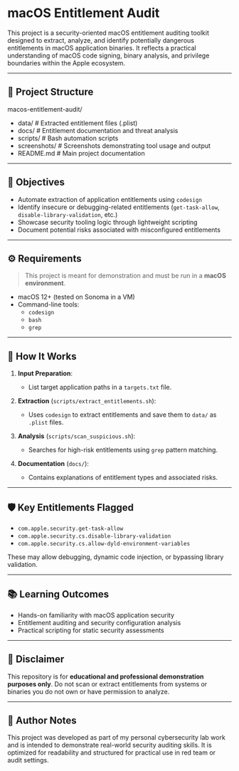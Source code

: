 # macOS Entitlement Audit

This project is a security-oriented macOS entitlement auditing toolkit designed to extract, analyze, and identify potentially dangerous entitlements in macOS application binaries. It reflects a practical understanding of macOS code signing, binary analysis, and privilege boundaries within the Apple ecosystem.

---

## 📁 Project Structure
macos-entitlement-audit/
- data/            # Extracted entitlement files (.plist)
- docs/            # Entitlement documentation and threat analysis
- scripts/         # Bash automation scripts
- screenshots/     # Screenshots demonstrating tool usage and output
- README.md        # Main project documentation

---

## 🎯 Objectives

- Automate extraction of application entitlements using `codesign`
- Identify insecure or debugging-related entitlements (`get-task-allow`, `disable-library-validation`, etc.)
- Showcase security tooling logic through lightweight scripting
- Document potential risks associated with misconfigured entitlements

---

## ⚙️ Requirements

> This project is meant for demonstration and must be run in a **macOS environment**.

- macOS 12+ (tested on Sonoma in a VM)
- Command-line tools:
  - `codesign`
  - `bash`
  - `grep`

---

## 🚀 How It Works

1. **Input Preparation**:
   - List target application paths in a `targets.txt` file.

2. **Extraction** (`scripts/extract_entitlements.sh`):
   - Uses `codesign` to extract entitlements and save them to `data/` as `.plist` files.

3. **Analysis** (`scripts/scan_suspicious.sh`):
   - Searches for high-risk entitlements using `grep` pattern matching.

4. **Documentation** (`docs/`):
   - Contains explanations of entitlement types and associated risks.

---

## 🛡️ Key Entitlements Flagged

- `com.apple.security.get-task-allow`
- `com.apple.security.cs.disable-library-validation`
- `com.apple.security.cs.allow-dyld-environment-variables`

These may allow debugging, dynamic code injection, or bypassing library validation.

---

## 📚 Learning Outcomes

- Hands-on familiarity with macOS application security
- Entitlement auditing and security configuration analysis
- Practical scripting for static security assessments

---

## 📝 Disclaimer

This repository is for **educational and professional demonstration purposes only**. Do not scan or extract entitlements from systems or binaries you do not own or have permission to analyze.

---

## 🧠 Author Notes

This project was developed as part of my personal cybersecurity lab work and is intended to demonstrate real-world security auditing skills. It is optimized for readability and structured for practical use in red team or audit settings.

